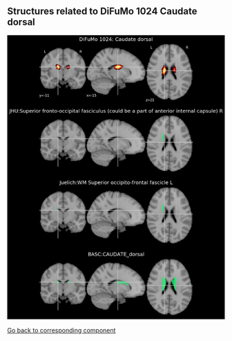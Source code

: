 


## Structures related to DiFuMo 1024 Caudate dorsal

![485](485.jpg "Structures related to DiFuMo 1024 Caudate dorsal")

[Go back to corresponding component](https://parietal-inria.github.io/DiFuMo/1024/html/485.html)